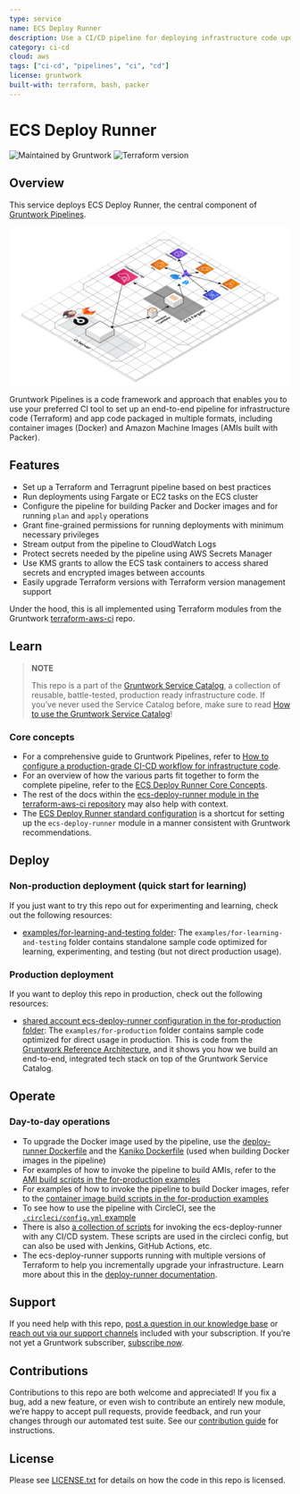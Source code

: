 ```yaml
---
type: service
name: ECS Deploy Runner
description: Use a CI/CD pipeline for deploying infrastructure code updates.
category: ci-cd
cloud: aws
tags: ["ci-cd", "pipelines", "ci", "cd"]
license: gruntwork
built-with: terraform, bash, packer
---
```


# ECS Deploy Runner

![Maintained by Gruntwork](https://img.shields.io/badge/maintained%20by-gruntwork.io-%235849a6.svg)
![Terraform version](https://img.shields.io/badge/tf-%3E%3D1.0.0-blue.svg)

## Overview

This service deploys ECS Deploy Runner, the central component of [Gruntwork Pipelines](https://gruntwork.io/pipelines).

![Gruntwork Pipelines architecture](../../../_docs/pipelines-architecture.png?raw=true)

Gruntwork Pipelines is a code framework and approach that enables you to use your preferred CI tool to set up an
end-to-end pipeline for infrastructure code (Terraform) and app code packaged in multiple formats, including container
images (Docker) and Amazon Machine Images (AMIs built with Packer).

## Features

- Set up a Terraform and Terragrunt pipeline based on best practices
- Run deployments using Fargate or EC2 tasks on the ECS cluster
- Configure the pipeline for building Packer and Docker images and for running `plan` and `apply` operations
- Grant fine-grained permissions for running deployments with minimum necessary privileges
- Stream output from the pipeline to CloudWatch Logs
- Protect secrets needed by the pipeline using AWS Secrets Manager
- Use KMS grants to allow the ECS task containers to access shared secrets and encrypted images between accounts
- Easily upgrade Terraform versions with Terraform version management support

Under the hood, this is all implemented using Terraform modules from the Gruntwork
[terraform-aws-ci](https://github.com/gruntwork-io/terraform-aws-ci) repo.

## Learn

> **NOTE**
>
> This repo is a part of the [Gruntwork Service Catalog](https://github.com/gruntwork-io/terraform-aws-service-catalog/),
> a collection of reusable, battle-tested, production ready infrastructure code.
> If you’ve never used the Service Catalog before, make sure to read
> [How to use the Gruntwork Service Catalog](https://docs.gruntwork.io/reference/services/intro/overview)!

### Core concepts

- For a comprehensive guide to Gruntwork Pipelines, refer to
  [How to configure a production-grade CI-CD workflow for infrastructure code](https://docs.gruntwork.io/guides/build-it-yourself/pipelines/).
- For an overview of how the various parts fit together to form the complete pipeline, refer to the
  [ECS Deploy Runner Core Concepts](https://github.com/gruntwork-io/terraform-aws-ci/blob/master/modules/ecs-deploy-runner/core-concepts.md#overview).
- The rest of the docs within the
  [ecs-deploy-runner module in the terraform-aws-ci repository](https://github.com/gruntwork-io/terraform-aws-ci/blob/master/modules/ecs-deploy-runner/README.adoc)
  may also help with context.
- The [ECS Deploy Runner standard configuration](https://github.com/gruntwork-io/terraform-aws-ci/blob/master/modules/ecs-deploy-runner-standard-configuration/README.md)
  is a shortcut for setting up the `ecs-deploy-runner` module in a manner consistent with Gruntwork recommendations.

## Deploy

### Non-production deployment (quick start for learning)

If you just want to try this repo out for experimenting and learning, check out the following resources:

- [examples/for-learning-and-testing folder](/examples/for-learning-and-testing): The
  `examples/for-learning-and-testing` folder contains standalone sample code optimized for learning, experimenting, and
  testing (but not direct production usage).

### Production deployment

If you want to deploy this repo in production, check out the following resources:

- [shared account ecs-deploy-runner configuration in the for-production
  folder](/examples/for-production/infrastructure-live/shared/us-west-2/mgmt/ecs-deploy-runner/): The
  `examples/for-production` folder contains sample code optimized for direct usage in production. This is code from the
  [Gruntwork Reference Architecture](https://gruntwork.io/reference-architecture/), and it shows you how we build an
  end-to-end, integrated tech stack on top of the Gruntwork Service Catalog.

## Operate

### Day-to-day operations

- To upgrade the Docker image used by the pipeline, use the
  [deploy-runner Dockerfile](https://github.com/gruntwork-io/terraform-aws-ci/blob/master/modules/ecs-deploy-runner/docker/deploy-runner/Dockerfile)
  and the [Kaniko Dockerfile](https://github.com/gruntwork-io/terraform-aws-ci/blob/master/modules/ecs-deploy-runner/docker/kaniko/Dockerfile)
  (used when building Docker images in the pipeline)
- For examples of how to invoke the pipeline to build AMIs, refer to the
  [AMI build scripts in the for-production examples](/examples/for-production/infrastructure-live/shared/us-west-2/_regional/amis)
- For examples of how to invoke the pipeline to build Docker images, refer to the
  [container image build scripts in the for-production examples](/examples/for-production/infrastructure-live/shared/us-west-2/_regional/container_images)
- To see how to use the pipeline with CircleCI, see the [`.circleci/config.yml` example](/examples/for-production/infrastructure-live/.circleci/config.yml)
- There is also [a collection of scripts](/examples/for-production/infrastructure-live/_ci/scripts) for invoking the
  ecs-deploy-runner with any CI/CD system. These scripts are used in the circleci config, but can also be used with
  Jenkins, GitHub Actions, etc.
- The ecs-deploy-runner supports running with multiple versions of Terraform to help you incrementally upgrade your
  infrastructure. Learn more about this in the
  [deploy-runner documentation](https://github.com/gruntwork-io/terraform-aws-ci/blob/master/modules/ecs-deploy-runner/core-concepts.md#how-do-i-use-the-deploy-runner-with-multiple-terraform-versions).

## Support

If you need help with this repo, [post a question in our knowledge base](https://github.com/gruntwork-io/knowledge-base/discussions?discussions_q=label%3Ar%3Aterraform-aws-service-catalog)
or [reach out via our support channels](https://docs.gruntwork.io/support) included with your subscription. If you’re
not yet a Gruntwork subscriber, [subscribe now](https://www.gruntwork.io/pricing/).

## Contributions

Contributions to this repo are both welcome and appreciated! If you fix a bug, add a new feature, or even wish to
contribute an entirely new module, we’re happy to accept pull requests, provide feedback, and run your changes
through our automated test suite.
See our [contribution guide](https://docs.gruntwork.io/guides/working-with-code/contributing) for instructions.

## License

Please see [LICENSE.txt](/LICENSE.txt) for details on how the code in this repo is licensed.
